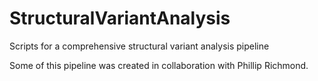 # StructuralVariantAnalysis
Scripts for a comprehensive structural variant analysis pipeline

Some of this pipeline was created in collaboration with Phillip Richmond.
